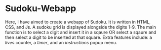# Sudoku-Webapp
Here, I have aimed to create a webapp of Sudoku. It is written in HTML, CSS, and Js. A sudoku grid is displayed alongside the digits 1-9. The main function is to select a digit and insert it in a sqaure OR select a sqaure and then select a digit to be inserted at that square. Extra features include: a _lives_ counter, a _timer_, and an _instructions_ popup menu.
